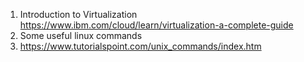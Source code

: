
1. Introduction to Virtualization
https://www.ibm.com/cloud/learn/virtualization-a-complete-guide
2. Some useful linux commands
3. https://www.tutorialspoint.com/unix_commands/index.htm
